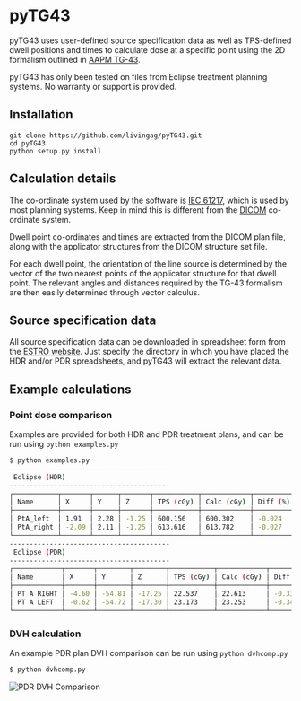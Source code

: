 # pyTG43

pyTG43 uses user-defined source specification data as well as TPS-defined dwell positions and times to calculate dose at a specific point using the 2D formalism outlined in [AAPM TG-43](http://dx.doi.org/10.1118/1.1646040).

pyTG43 has only been tested on files from Eclipse treatment planning systems. No warranty or support is provided.

## Installation

```
git clone https://github.com/livingag/pyTG43.git
cd pyTG43
python setup.py install
```

## Calculation details

The co-ordinate system used by the software is [IEC 61217](https://i.imgur.com/k926EqO.png), which is used by most planning systems. Keep in mind this is different from the [DICOM](http://dicom.nema.org/DICOM/2013/output/chtml/part17/figures/PS3.17_FFF.1.2-3.svg) co-ordinate system.

Dwell point co-ordinates and times are extracted from the DICOM plan file, along with the applicator structures from the DICOM structure set file.

For each dwell point, the orientation of the line source is determined by the vector of the two nearest points of the applicator structure for that dwell point. The relevant angles and distances required by the TG-43 formalism are then easily determined through vector calculus.

## Source specification data

All source specification data can be downloaded in spreadsheet form from the [ESTRO website](https://www.estro.org/About/ESTRO-Organisation-Structure/Committees/GEC-ESTRO-Committee/GEC-ESTRO-BRAPHYQS). Just specify the directory in which you have placed the HDR and/or PDR spreadsheets, and pyTG43 will extract the relevant data.

## Example calculations

### Point dose comparison

Examples are provided for both HDR and PDR treatment plans, and can be run using `python examples.py`

```bash
$ python examples.py
----------------------------------------
 Eclipse (HDR)
----------------------------------------
┌───────────┬───────┬──────┬───────┬───────────┬────────────┬──────────┐
│ Name      │ X     │ Y    │ Z     │ TPS (cGy) │ Calc (cGy) │ Diff (%) │
├───────────┼───────┼──────┼───────┼───────────┼────────────┼──────────┤
│ PtA_left  │ 1.91  │ 2.28 │ -1.25 │ 600.156   │ 600.302    │ -0.024   │
│ PtA_right │ -2.09 │ 2.11 │ -1.25 │ 613.616   │ 613.782    │ -0.027   │
└───────────┴───────┴──────┴───────┴───────────┴────────────┴──────────┘
----------------------------------------
 Eclipse (PDR)
----------------------------------------
┌────────────┬───────┬────────┬────────┬───────────┬────────────┬──────────┐
│ Name       │ X     │ Y      │ Z      │ TPS (cGy) │ Calc (cGy) │ Diff (%) │
├────────────┼───────┼────────┼────────┼───────────┼────────────┼──────────┤
│ PT A RIGHT │ -4.60 │ -54.81 │ -17.25 │ 22.537    │ 22.613     │ -0.338   │
│ PT A LEFT  │ -0.62 │ -54.72 │ -17.30 │ 23.173    │ 23.253     │ -0.346   │
└────────────┴───────┴────────┴────────┴───────────┴────────────┴──────────┘
```

### DVH calculation

An example PDR plan DVH comparison can be run using `python dvhcomp.py`

```bash
$ python dvhcomp.py
```
![PDR DVH Comparison](examples/PDR/dvh.png)
